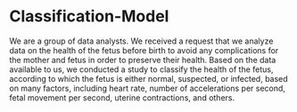 # Classification-Model
We are a group of data analysts. We received a request that we analyze data on the health of the fetus before birth to avoid any complications for the mother and fetus in order to preserve their health.
Based on the data available to us, we conducted a study to classify the health of the fetus, according to which the fetus is either normal, suspected, or infected, based on many factors, including heart rate, number of accelerations per second, fetal movement per second, uterine contractions, and others.
